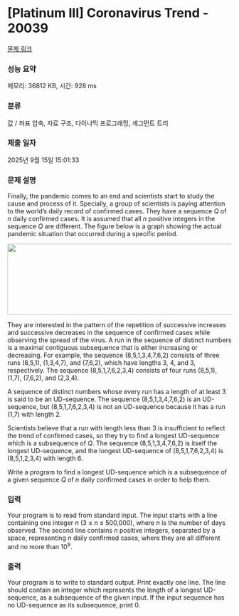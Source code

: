 # [Platinum III] Coronavirus Trend - 20039 

[문제 링크](https://www.acmicpc.net/problem/20039) 

### 성능 요약

메모리: 36812 KB, 시간: 928 ms

### 분류

값 / 좌표 압축, 자료 구조, 다이나믹 프로그래밍, 세그먼트 트리

### 제출 일자

2025년 9월 15일 15:01:33

### 문제 설명

<p>Finally, the pandemic comes to an end and scientists start to study the cause and process of it. Specially, a group of scientists is paying attention to the world’s daily record of confirmed cases. They have a sequence <em>Q</em> of <em>n</em> daily confirmed cases. It is assumed that all <em>n</em> positive integers in the sequence <em>Q</em> are different. The figure below is a graph showing the actual pandemic situation that occurred during a specific period.</p>

<p style="text-align: center;"><img alt="" src="https://upload.acmicpc.net/d5e57326-a19d-4cb8-87c7-5a3f0698bada/-/preview/" style="width: 652px; height: 160px;"></p>

<p>They are interested in the pattern of the repetition of successive increases and successive decreases in the sequence of confirmed cases while observing the spread of the virus. A run in the sequence of distinct numbers is a maximal contiguous subsequence that is either increasing or decreasing. For example, the sequence (8,5,1,3,4,7,6,2) consists of three runs (8,5,1), (1,3,4,7), and (7,6,2), which have lengths 3, 4, and 3, respectively. The sequence (8,5,1,7,6,2,3,4) consists of four runs (8,5,1), (1,7), (7,6,2), and (2,3,4).</p>

<p>A sequence of distinct numbers whose every run has a length of at least 3 is said to be an UD-sequence. The sequence (8,5,1,3,4,7,6,2) is an UD-sequence, but (8,5,1,7,6,2,3,4) is not an UD-sequence because it has a run (1,7) with length 2.</p>

<p>Scientists believe that a run with length less than 3 is insufficient to reflect the trend of confirmed cases, so they try to find a longest UD-sequence which is a subsequence of <em>Q</em>. The sequence (8,5,1,3,4,7,6,2) is itself the longest UD-sequence, and the longest UD-sequence of (8,5,1,7,6,2,3,4) is (8,5,1,2,3,4) with length 6.</p>

<p>Write a program to find a longest UD-sequence which is a subsequence of a given sequence <em>Q</em> of <em>n</em> daily confirmed cases in order to help them.</p>

### 입력 

 <p>Your program is to read from standard input. The input starts with a line containing one integer <em>n</em> (3 ≤ <em>n</em> ≤ 500,000), where <em>n</em> is the number of days observed. The second line contains <em>n</em> positive integers, separated by a space, representing <em>n</em> daily confirmed cases, where they are all different and no more than 10<sup>9</sup>.</p>

### 출력 

 <p>Your program is to write to standard output. Print exactly one line. The line should contain an integer which represents the length of a longest UD-sequence, as a subsequence of the given input. If the input sequence has no UD-sequence as its subsequence, print 0.</p>

